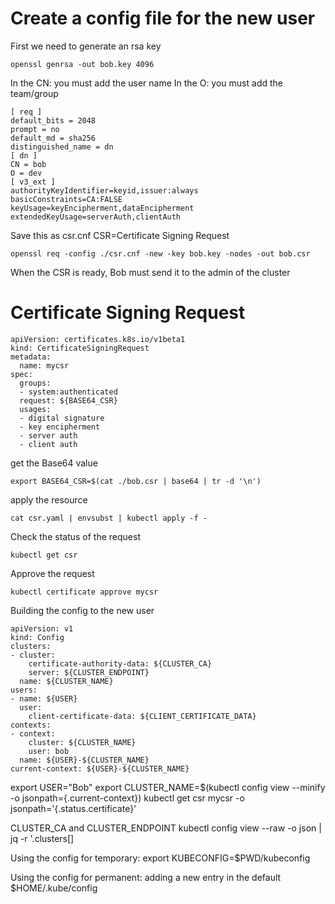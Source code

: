 # Create a config file for the new user

First we need to generate an rsa key
```
openssl genrsa -out bob.key 4096
```

In the CN: you must add the user name
In the O: you must add the team/group

```
[ req ]
default_bits = 2048
prompt = no
default_md = sha256
distinguished_name = dn
[ dn ]
CN = bob
O = dev
[ v3_ext ]
authorityKeyIdentifier=keyid,issuer:always
basicConstraints=CA:FALSE
keyUsage=keyEncipherment,dataEncipherment
extendedKeyUsage=serverAuth,clientAuth
```
Save this as csr.cnf 
CSR=Certificate Signing Request

```
openssl req -config ./csr.cnf -new -key bob.key -nodes -out bob.csr
```

When the CSR is ready, Bob must send it to the admin of the cluster

# Certificate Signing Request

```
apiVersion: certificates.k8s.io/v1beta1
kind: CertificateSigningRequest
metadata:
  name: mycsr
spec:
  groups:
  - system:authenticated
  request: ${BASE64_CSR}
  usages:
  - digital signature
  - key encipherment
  - server auth
  - client auth
```

get the Base64 value
```
export BASE64_CSR=$(cat ./bob.csr | base64 | tr -d '\n')
```

apply the resource
```
cat csr.yaml | envsubst | kubectl apply -f -
```

Check the status of the request
```
kubectl get csr
```

Approve the request
```
kubectl certificate approve mycsr
```

Building the config to the new user

```
apiVersion: v1
kind: Config
clusters:
- cluster:
    certificate-authority-data: ${CLUSTER_CA}
    server: ${CLUSTER_ENDPOINT}
  name: ${CLUSTER_NAME}
users:
- name: ${USER}
  user:
    client-certificate-data: ${CLIENT_CERTIFICATE_DATA}
contexts:
- context:
    cluster: ${CLUSTER_NAME}
    user: bob
  name: ${USER}-${CLUSTER_NAME}
current-context: ${USER}-${CLUSTER_NAME}
```

export USER="Bob"
export CLUSTER_NAME=$(kubectl config view --minify -o jsonpath={.current-context})
kubectl get csr mycsr -o jsonpath='{.status.certificate}'

CLUSTER_CA and CLUSTER_ENDPOINT
kubectl config view --raw -o json | jq -r '.clusters[] 

Using the config for temporary:
export KUBECONFIG=$PWD/kubeconfig

Using the config for permanent:
adding a new entry in the default $HOME/.kube/config